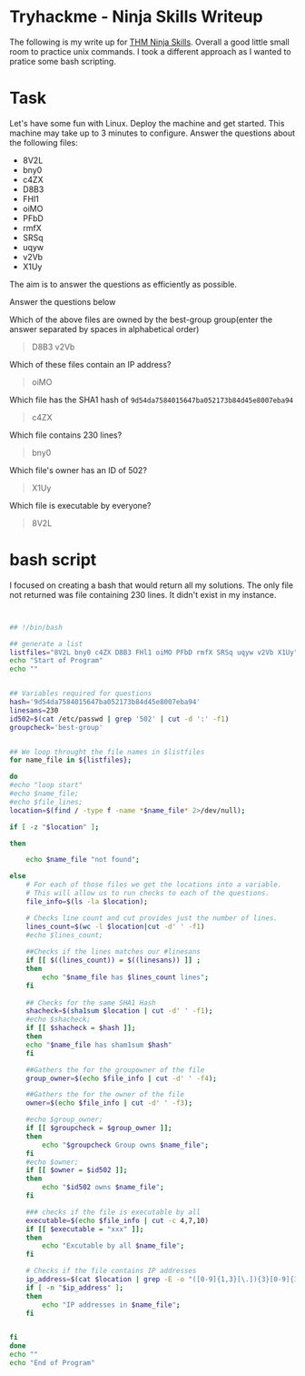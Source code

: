# Tryhackme - Ninja Skills Writeup

The following is my write up for [THM Ninja Skills](https://tryhackme.com/room/ninjaskills). Overall a good little small room to practice unix commands. I took a different approach as I wanted to pratice some bash scripting.

# Task

Let's have some fun with Linux. Deploy the machine and get started.
This machine may take up to 3 minutes to configure.
Answer the questions about the following files:

- 8V2L
- bny0
- c4ZX
- D8B3
- FHl1
- oiMO
- PFbD
- rmfX
- SRSq
- uqyw
- v2Vb
- X1Uy

The aim is to answer the questions as efficiently as possible.

Answer the questions below

Which of the above files are owned by the best-group group(enter the answer separated by spaces in alphabetical order)
>D8B3 v2Vb

Which of these files contain an IP address?
>oiMO

Which file has the SHA1 hash of `9d54da7584015647ba052173b84d45e8007eba94`

>c4ZX

Which file contains 230 lines?

>bny0

Which file's owner has an ID of 502?

>X1Uy

Which file is executable by everyone?

>8V2L

# bash script

I focused on creating a bash that would return all my solutions. The only file not returned was file containing 230 lines. It didn't exist in my instance. 


```bash 


## !/bin/bash

## generate a list
listfiles="8V2L bny0 c4ZX D8B3 FHl1 oiMO PFbD rmfX SRSq uqyw v2Vb X1Uy";
echo "Start of Program"
echo ""


## Variables required for questions
hash='9d54da7584015647ba052173b84d45e8007eba94'
linesans=230
id502=$(cat /etc/passwd | grep '502' | cut -d ':' -f1)
groupcheck='best-group'


## We loop throught the file names in $listfiles
for name_file in ${listfiles};

do
#echo "loop start"
#echo $name_file;
#echo $file_lines;
location=$(find / -type f -name *$name_file* 2>/dev/null);

if [ -z "$location" ];

then 

    echo $name_file "not found";

else
    # For each of those files we get the locations into a variable.
    # This will allow us to run checks to each of the questions.
    file_info=$(ls -la $location);

    # Checks line count and cut provides just the number of lines.
    lines_count=$(wc -l $location|cut -d' ' -f1)
    #echo $lines_count;
    
    ##Checks if the lines matches our #linesans
    if [[ $((lines_count)) = $((linesans)) ]] ;
    then
        echo "$name_file has $lines_count lines";
    fi
    
    ## Checks for the same SHA1 Hash
    shacheck=$(sha1sum $location | cut -d' ' -f1);
    #echo $shacheck;
    if [[ $shacheck = $hash ]];
    then
    echo "$name_file has sham1sum $hash"
    fi

    ##Gathers the for the groupowner of the file
    group_owner=$(echo $file_info | cut -d' ' -f4);

    ##Gathers the for the owner of the file
    owner=$(echo $file_info | cut -d' ' -f3);

    #echo $group_owner;
    if [[ $groupcheck = $group_owner ]];
    then
        echo "$groupcheck Group owns $name_file";
    fi
    #echo $owner;
    if [[ $owner = $id502 ]];
    then
        echo "$id502 owns $name_file";
    fi

    ### checks if the file is executable by all
    executable=$(echo $file_info | cut -c 4,7,10)
    if [[ $executable = "xxx" ]];
    then 
        echo "Excutable by all $name_file";
    fi

    # Checks if the file contains IP addresses
    ip_address=$(cat $location | grep -E -o "([0-9]{1,3}[\.]){3}[0-9]{1,3}");
    if [ -n "$ip_address" ];
    then
        echo "IP addresses in $name_file";
    fi


fi
done
echo ""
echo "End of Program"

```